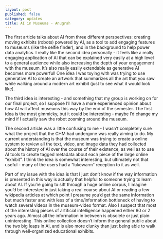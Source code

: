 ```yaml
---
layout: post
published: false
category: updates
title: AI in Museums - Anugrah
---
```

The first article talks about AI from three different perspectives: creating moving exhibits (robots) powered by AI, as a tool to add engaging features to museums (like the selfie finder), and in the background to help power data analytics. I really like the second  idea personally - it feels like a really engaging application of AI that can be explained very easily at a high level to a general audience while also increasing the depth of your engagement with the museum. It’s also really easily extendable as generative AI becomes more powerful! One idea I was toying with was trying to use generative AI to create an artwork that summarizes all the art that you saw while walking around a modern art exhibit (just to see what it would look like).

The third idea is interesting - and something that my group is working on for our final project, so I suppose I’ll have a more experienced opinion about how AI will affect museums this way by the end of the semester. The first idea is the most gimmicky, but it could be interesting - maybe I’d change my mind if I actually saw the robot zooming around the museum.

The second article was a little confusing to me - I wasn’t completely sure what the project that the CHM had undergone was really aiming to do. My current understanding is that the museum was trying to create a online system to review all the text, video, and image data they had collected about the history of AI over the course of their existence, as well as to use AI tools to create tagged metadata about each piece of the large online “exhibit”. I think the idea is somewhat interesting, but ultimately not that useful - many of the users had a “lukewarm” reception to it as well. 

Part of my issue with the idea is that I just don’t know if the way information is presented in this way is actually that helpful to someone trying to learn about AI. If you’re going to sift through a huge online corpus, I imagine you’d be interested in just taking a real course about AI or reading a few wikipedia articles at which point I presume you’d get the same information but much faster and with less of a time/information bottleneck of having to watch several videos in the museum-video format. Also I suspect that most of the interesting pieces of artificial intelligence happened either 80 or 2 years ago. Almost all the information in between is obsolete or just plain uninteresting. This online collection doesn’t inform the general public about the two big leaps in AI, and is also more clunky than just being able to walk through well-organized educational exhibits.

